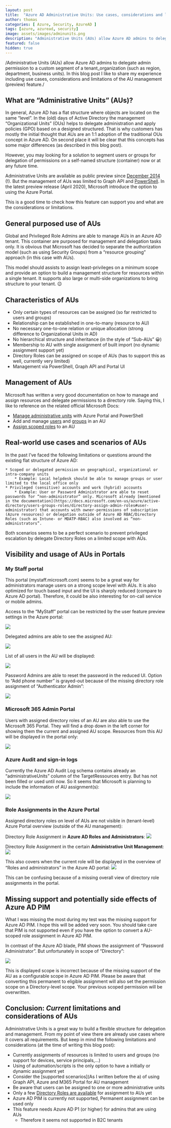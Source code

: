```yaml
---
layout: post
title:  "Azure AD Administrative Units: Use cases, considerations and limitations"
author: thomas
categories: [ Azure, Security, AzureAD ]
tags: [azure, azuread, security]
image: assets/images/adminunits.png
description: "Administrative Units (AUs) allow Azure AD admins to delegate admin permission to a custom segment of a tenant_organization (such as region, department, business units). In this blog post I like to share my experience including use cases, considerations and limitations of the AU management (preview) feature"
featured: false
hidden: true
---
```


/Administrative Units (AUs) allow Azure AD admins to delegate admin permission to a custom segment of a tenant_organization (such as region, department, business units). In this blog post I like to share my experience including use cases, considerations and limitations of the AU management (preview) feature./
 
## What are “Administrative Units” (AUs)?
In general, Azure AD has a flat structure where objects are located on the same “level”. In the (old) days of Active Directory the management “Organizational Units” (OUs) helps to delegate administration and apply  policies (GPO) based on a designed structured. That is why customers has mostly the initial thought that AUs are an 1:1 adoption of the traditional OUs concept in Azure AD. On second place it will be clear that this concepts has some major differences (as described in this blog post).

However, you may looking for a solution to segment users or groups for delegation of permissions on a self-named structure (container) now or at any future time.

Administrative Units are available as public preview since [December 2014](https://azure.microsoft.com/en-us/updates/public-preview-administrative-units/) (!).  But the management of AUs was limited to Graph API and [PowerShell](https://docs.microsoft.com/en-us/powershell/azure/active-directory/working-with-administrative-units?view=azureadps-2.0).  In the latest preview release (April 2020), Microsoft introduce the option to using the Azure Portal. 

This is a good time to check how this feature can support you and what are the considerations or limitations.

## General purposed use of AUs
Global and Privileged Role Admins are able to manage AUs in an Azure AD tenant.
This container are purposed for management and delegation tasks only.
It is obvious that Microsoft has decided to separate the authorization model
(such as using Security Groups) from a “resource grouping” approach (in this case with AUs).

This model should assists to assign least-privileges on a minimum scope and provide an option to build a management structure for resources within a single tenant. It supports also large or multi-side organizations to bring structure to your tenant. 😉

## Characteristics of AUs
* Only certain types of resources can be assigned
(so far restricted to users and groups)
* Relationship can be established in one-to-many (resource to AU)
* No necessary one-to-one relation or unique allocation
(strong difference to Organizational Units in AD)
* No hierarchical structure and inheritance
(in the style of “Sub-AUs” 😀) 
* Membership to AU with single assignment of built import
(no dynamic assignment support yet)
* Directory Roles can be assigned on scope of AUs
(has to support this as well, currently very limited)
* Management via PowerShell, Graph API and Portal UI

## Management of AUs
Microsoft has written a very good documentation on how to manage and assign resources and delegate permissions to a directory role.
Saying this, I like to reference on the related official Microsoft Docs:

* [Manage administrative units](https://docs.microsoft.com/en-us/azure/active-directory/users-groups-roles/roles-admin-units-manage) with Azure Portal and PowerShell
* Add and manage [users](https://docs.microsoft.com/en-us/azure/active-directory/users-groups-roles/roles-admin-units-add-manage-users) and [groups](https://docs.microsoft.com/en-us/azure/active-directory/users-groups-roles/roles-admin-units-add-manage-groups) in an AU
* [Assign scoped roles](https://docs.microsoft.com/en-us/azure/active-directory/users-groups-roles/roles-admin-units-assign-roles) to an AU

## Real-world use cases and scenarios of AUs
In the past I’ve faced the following limitations or questions around the existing flat structure of Azure AD:

	* Scoped or delegated permission on geographical, organizational or intra-company units
		* Example: Local helpdesk should be able to manage groups or user limited to the local office only
	* Privileged (sensitive) accounts and work (hybrid) accounts
		* Example: User or Password Administrator are able to reset passwords for “non-administrator” only. Microsoft already [mentioned in the documentation](https://docs.microsoft.com/en-us/azure/active-directory/users-groups-roles/directory-assign-admin-roles#user-administrator) that accounts with owner-permissions of subscription (Azure resources) or delegation outside of Azure AD RBAC/Directory Roles (such as Intune- or MDATP-RBAC) also involved as “non-administrators”. 

Both scenarios seems to be a perfect scenario to prevent privileged escalation by delegate Directory Roles on a limited scope with AUs.

## Visibility and usage of AUs in Portals
### My Staff portal
This portal (mystaff.microsoft.com) seems to be a great way for administrators manage users on a strong scope level with AUs.
It is also optimized for touch based input and the UI is sharply reduced (compare to Azure AD portal). 
Therefore, it could be also interesting for on-call service or mobile admins.

Access to the “MyStaff” portal can be restricted by the user feature preview settings in the Azure portal:

![](../2020-04-30-azuread-administrative-units/mystaff-settings.png)

Delegated admins are able to see the assigned AU:

![](../2020-04-30-azuread-administrative-units/mystaff-au.png)

List of all users in the AU will be displayed:

![](../2020-04-30-azuread-administrative-units/mystaff-allusers.png)

Password Admins are able to reset the password in the reduced UI. Option to “Add phone number” is grayed-out because of the missing directory role assignment of “Authenticator Admin”:

![](../2020-04-30-azuread-administrative-units/mystaff-user.png)


### Microsoft 365 Admin Portal
Users with assigned directory roles of an AU are also able to use the Microsoft 365 Portal. They will find a drop down in the left corner for showing them the current and assigned AU scope. Resources from this AU will be displayed in the portal only:

![](../2020-04-30-azuread-administrative-units/m365portal.png)

### Azure Audit and sign-in logs
Currently the Azure AD Audit Log schema contains already an “administrativeUnits” column of the TargetRessources entry. But has not been filled or used until now. So it seems that Microsoft is planning to include the information of AU assignment(s):

![](../2020-04-30-azuread-administrative-units/azureadauditlogs.png)

### Role Assignments in the Azure Portal
Assigned directory roles on level of AUs are not visible in (tenant-level) Azure Portal overview (outside of the AU management):


Directory Role Assignment in **Azure AD Roles and Administrators**:
![](../2020-04-30-azuread-administrative-units/roles-tenant-overview.png)


Directory Role Assignment in the certain **Administrative Unit Management**:
![](../2020-04-30-azuread-administrative-units/roles-tenat-auview.png)


This also covers when the current role will be displayed in the overview of “Roles and administrators” in the Azure AD portal:
![](../2020-04-30-azuread-administrative-units/roles-myassign.png)


This can be confusing because of a missing overall view of directory role assignments in the portal. 

## Missing support and potentially side effects of Azure AD PIM
What I was missing the most during my test was the missing support for Azure AD PIM. I hope this will be added very soon.
You should take care that PIM is not supported even if you have the option to convert a AU-scoped role assignment in Azure AD PIM.

In contrast of the Azure AD blade, PIM shows the assignment of “Password Administrator”. But unfortunately in scope of “Directory”:

![](../2020-04-30-azuread-administrative-units/pim-overview.png)

This is displayed scope is incorrect because of the missing support of the AU as a configurable scope in Azure AD PIM.  Please be aware that converting this permanent to eligible assignment will also set the permission scope on a Directory-level scope. Your previous scoped permission will be overwritten.

## Conclusion: *Current* limitations and considerations of AUs
Administrative Units is a great way to build a flexible structure for delegation and management.  From my point of view there are already use cases where it covers all requirements. But keep in mind the following limitations and considerations (at the time of writing this blog post): 

* Currently assignments of resources is limited to users and groups
(no support for devices, service principals,…)
* Using of automation/scripts is the only option to have a initially or dynamic assignment yet
* Consider the [supported scenarios](As I written before the a) of using Graph API, Azure and M365 Portal for AU management
* Be aware that users can be assigned to one or more administrative units
* Only a few [Directory Roles are available](https://docs.microsoft.com/en-us/azure/active-directory/users-groups-roles/roles-admin-units-assign-roles#roles-available) for assignment to AUs yet
* Azure AD PIM is currently not supported, Permanent assignment can be used only
* This feature needs Azure AD P1 (or higher) for admins that are using AUs 
	* Therefore it seems not supported in B2C tenants
